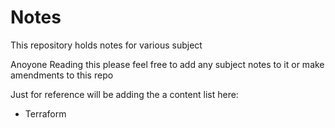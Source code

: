 # Notes
This repository holds notes for various subject 

Anoyone Reading this please feel free to add any subject notes to it or make amendments to this repo

Just for reference will be adding the a content list here:

* Terraform
